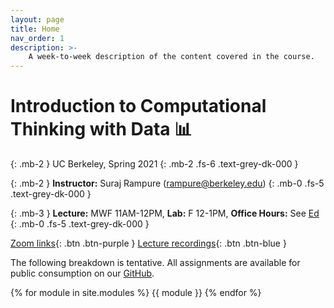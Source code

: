 ```yaml
---
layout: page
title: Home
nav_order: 1
description: >-
    A week-to-week description of the content covered in the course.
---
```


# Introduction to Computational Thinking with Data 📊
{: .mb-2 }
UC Berkeley, Spring 2021
{: .mb-2 .fs-6 .text-grey-dk-000 }

{: .mb-2 }
**Instructor:** Suraj Rampure (<a>rampure@berkeley.edu</a>)
{: .mb-0 .fs-5 .text-grey-dk-000 }

{: .mb-3 }
**Lecture:** MWF 11AM-12PM, **Lab:** F 12-1PM, **Office Hours:** See [Ed](https://edstem.org/us/courses/3251/discussion/201908)
{: .mb-0 .fs-5 .text-grey-dk-000 }

<!-- {% assign instructors = site.staffers | where: 'role', 'Instructor' %}
<div class="role">
  {% for staffer in instructors %}
  {{ staffer }}
  {% endfor %}
</div> -->

[Zoom links](https://edstem.org/us/courses/3251/discussion/201908){: .btn .btn-purple } [Lecture recordings](https://edstem.org/us/courses/3251/discussion/210569){: .btn .btn-blue }

The following breakdown is tentative. All assignments are available for public consumption on our [GitHub](https://github.com/surajrampure/data-94-sp21/).

{% for module in site.modules %}
{{ module }}
{% endfor %}
